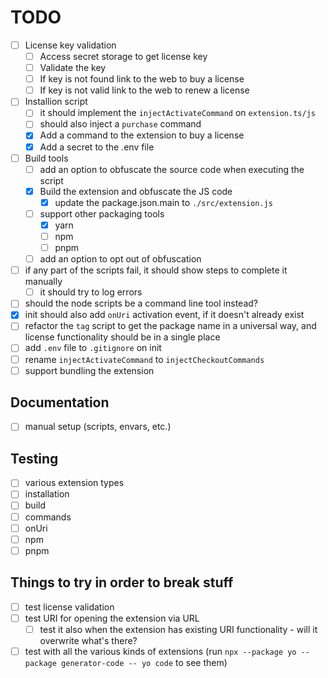 # TODO

- [ ] License key validation
  - [ ] Access secret storage to get license key
  - [ ] Validate the key
  - [ ] If key is not found link to the web to buy a license
  - [ ] If key is not valid link to the web to renew a license
- [ ] Installion script
  - [ ] it should implement the `injectActivateCommand` on `extension.ts/js`
  - [ ] should also inject a `purchase` command
  - [x] Add a command to the extension to buy a license
  - [x] Add a secret to the .env file
- [ ] Build tools
  - [ ] add an option to obfuscate the source code when executing the script
  - [x] Build the extension and obfuscate the JS code
    - [x] update the package.json.main to `./src/extension.js`
  - [ ] support other packaging tools
    - [x] yarn
    - [ ] npm
    - [ ] pnpm
  - [ ] add an option to opt out of obfuscation
- [ ] if any part of the scripts fail, it should show steps to complete it manually
  - [ ] it should try to log errors
- [ ] should the node scripts be a command line tool instead?
- [x] init should also add `onUri` activation event, if it doesn't already exist
- [ ] refactor the `tag` script to get the package name in a universal way, and license functionality should be in a single place
- [ ] add `.env` file to `.gitignore` on init
- [ ] rename `injectActivateCommand` to `injectCheckoutCommands`
- [ ] support bundling the extension

## Documentation

- [ ] manual setup (scripts, envars, etc.)

## Testing

- [ ] various extension types
- [ ] installation
- [ ] build
- [ ] commands
- [ ] onUri
- [ ] npm
- [ ] pnpm

## Things to try in order to break stuff

- [ ] test license validation
- [ ] test URI for opening the extension via URL
  - [ ] test it also when the extension has existing URI functionality - will it overwrite what's there?
- [ ] test with all the various kinds of extensions (run `npx --package yo --package generator-code -- yo code` to see them)
